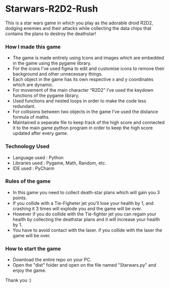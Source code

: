 # Starwars-R2D2-Rush
This is a star wars game in which you play as the adorable droid R2D2, dodging enemies and their attacks while collecting the data chips that contains the plans to destroy the deathstar!

### How I made this game
- The game is made entirely using Icons and images which are embedded in the game using the pygame library.
- For the icons I've used figma to edit and customise icons to remove their background and other unnecessary things.
- Each object in the game has its own respective x and y coordinates which are dynamic.
- For movement of the main character “R2D2” I’ve used the keydown functions of the pygame library.
- Used functions and nested loops in order to make the code less redundant.
- For collisions between two objects in the game I’ve used the distance formula of maths.
- Maintained a separate file to keep track of the high score and connected it to the main game python program in order to keep the high score updated after every game.

### Technology Used
- Language used : Python
- Libraries used : Pygame, Math, Random, etc.
- IDE used : PyCharm

### Rules of the game
- In this game you need to collect death-star plans which will gain you 3 points.
- If you collide with a Tie-Figheter jet you'll lose your health by 1, and crashing it 3 times will explode you and the game will be over. 
- However if you do collide with the Tie-fighter jet you can regain your health by collecting the deathstar plans and it will increase your health by 1.
- You have to avoid contact with the laser. if you collide with the laser the game will be over.

### How to start the game
- Download the entire repo on your PC.
- Open the "dist" folder and open on the file named "Starwars.py" and enjoy the game.

Thank you :)

